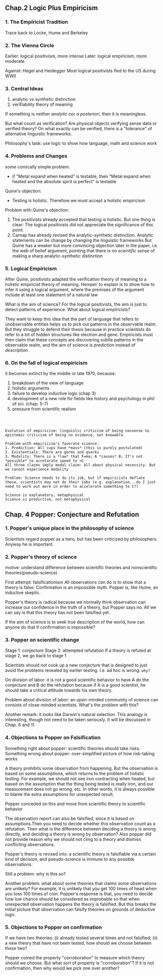 ## Chap.2 Logic Plus Empiricism

### 1. The Empiricist Tradition
Trace back to Locke, Hume and Berkeley

### 2. The Vienna Circle
Earlier: logical positivism, more intense
Later: logical empiricism, more moderate

Against: Hegel and Heidegger
Most logical positivists fled to the US during WWII

### 3. Central Ideas
1. analytic vs synthetic distinction
2. verifiability theory of meaning

If something is neither *analytic* nor *a posteriori*, then it is meaningless.

But what count as verification? Are physical objects verifying sense data or verified theory? On what exactly can be verified, there is a "tolerance" of alternative linguistic frameworks.

Philosophy's task: use logic to show how language, math and science work

### 4. Problems and Changes

some comically simple problem:
- if "Metal expand when heated" is testable, then "Metal expand when heated and the absolute spirit is perfect" is testable

Quine's objection:
- Testing is holistic. Therefore we must accept a holistic empiricism

Problem with Quine's objection: 
1. The positivists already accepted that testing is holistic.
But one thing is clear: The logical positivists did not appreciate the significance of this point.
2. Carnap has already revised the analytic-synthetic distinction. Analytic statements can be change by changing the linguistic frameworks
But Quine has a weaker but more convincing objection later in the paper, i.e. the web of belief argument, pointing that there is no *scientific sense* of making a sharp analytic-synthetic distinction

### 5. Logical Empiricism

After Quine, positivists adapted the verification theory of meaning to a holistic empiricist theory of meaning.
Hempel: to explain is to show how to infer it using a logical argument, where the premises of the argument include at least one statement of a natural law

What is the aim of science? For the logical positivists, the aim is just to detect patterns of experience. What about logical empiricists?

They want to keep this idea that the part of language that refers to unobservable entities helps us to pick out patterns in the observable realm. But they struggle to defend their thesis because in practice scientists do refer to a lot of hidden structures like electron and gene. Empiricists must then claim that these concepts are discovering subtle patterns in the observable realm, and the aim of science is *prediction* instead of *description*.

### 6. On the fall of logical empiricism

it becomes extinct by the middle or late 1970, because:

1. breakdown of the view of language
2. holistic arguments
3. failure to develop inductive logic (chap 3)
4. development of a new role for fields like history and psychology in phil of sci. (chap. 5-7)
5. pressure from scientific realism

```



Evolution of empiricism: linguistic criticism of being nonsense to epistemic criticism of being no evidence, not knowable

Problem with empiricism's favorate science:
1. Prediction: All cups have *mass* (this is purely postulated)
2. Existentials: There are germs and quarks
3. Modality: There is a *law* that F=ma; A *causes* B; IT's not *possible* to accelarate speed to >C
All three claims imply modal claim: all about physical necessity. But we cannot experience modality

Problem: Science needs to do its job, but if empiricists deflate these, scientists may not do their jobs (e.g. explanation...do I just need to work out more in order to accelerate something to C?)

Science is explanatory, metaphysical
Science is predictive, not metaphysical

```

## Chap. 4 Popper: Conjecture and Refutation

### 1. Popper's unique place in the philosophy of science

Scientists regard popper as a hero, but has been criticized by philosophers. Anyway he is important.

### 2. Popper's theory of science

motive: understand difference between scientific theories and nonscientific theories(pseudo-science)

First attempt: falsificationism
All observations can do is to show that a theory is false. Confirmation is an impossible myth. Popper is, like Hume, an inductive skeptic.

Popper's theory is radical because we normally think observation can increase our confidence in the truth of a theory, but Popper says no. All we can say is that this theory has not been falsified yet.

If the aim of science is to seek true description of the world, how can anyone do that if confirmation is impossible?

### 3. Popper on scientific change

Stage 1: conjecture
Stage 2: attempted refutation
If a theory is refuted at stage 2, we go back to stage 1

Scientists should not cook up a new conjecture that is designed to just avoid the problems revealed by earlier testing. I.e. ad hoc is wrong. `why?`

On division of labor: it is not a good scientific behavior to have A do the conjecture and B do the refutation because if A is a good scientist, he should take a critical attitude towards his own theory. 

Problem about division of labor: an open-minded community of science can consists of close-minded scientists. What's the problem with this?

Another remark: it looks like Darwin's natural selection. This analogy is interesting, though not need to be taken seriously. It will be discussed in Chap. 6 and 11

### 4. Objections to Popper on Falsification

Something right about popper: scientific theories should take risks.
Something wrong about popper: over-simplified picture of how risk-taking works

A theory prohibits some observation from happening. But the observation is based on some assumptions, which returns to the problem of holistic testing. For example, we should not see iron contracting when heated, but based on the assumption that the thing being tested is really iron, and our measurement does not go wrong, etc. In other words, it is always possible to blame the extra assumptions for unexpected result.

Popper conceded on this and move from scientific theory to scientific behavior

The observation report can also be falsified, since it is based on assumptions.Then you need to decide whether this observation count as a refutation. Then what is the difference between deciding a theory is wrong directly, and deciding a theory is wrong by observation? Also popper did not provide reason why we should not cling to a theory and dismiss conflicting observations.

Popper's theory is revised into: a scientific theory is falsifiable via a certain kind of decision, and pseudo-science is immune to any possible observations.

Still a problem: why is this so?

Another problem:
what about some theories that claims some observations are unlikely? For example, it is unlikely that you get 100 times of head when you toss 100 times of coin. Popper's response is that, you need to decide how low chance should be considered as improbable so that when unexpected observation happens the theory is falsified. But this breaks the initial picture that observation can falsify theories on grounds of deductive logic.

### 5. Objections to Popper on confirmation

If we have two theories: (i) already tested several times and not falsified; (ii) a new theory that have not been tested, how should we choose between these two?

Popper coined the property "corroboration" to measure which theory should we choose. But what sort of property is "corroboration"? If it is not confirmation, then why would we pick one over another?

